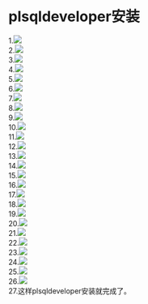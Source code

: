 plsqldeveloper安装
====
1.![](img3/1.png)<br>
2.![](img3/2.png)<br>
3.![](img3/3.png)<br>
4.![](img3/4.png)<br>
5.![](img3/5.png)<br>
6.![](img3/6.png)<br>
7.![](img3/7.png)<br>
8.![](img3/8.png)<br>
9.![](img3/9.png)<br>
10.![](img3/10.png)<br>
11.![](img3/11.png)<br>
12.![](img3/12.png)<br>
13.![](img3/13.png)<br>
14.![](img3/14.png)<br>
15.![](img3/15.png)<br>
16.![](img3/16.png)<br>
17.![](img3/17.png)<br>
18.![](img3/18.png)<br>
19.![](img3/19.png)<br>
20.![](img3/20.png)<br>
21.![](img3/21.png)<br>
22.![](img3/22.png)<br>
23.![](img3/23.png)<br>
24.![](img3/24.png)<br>
25.![](img3/25.png)<br>
26.![](img3/26.png)<br>
27.这样plsqldeveloper安装就完成了。<br>
